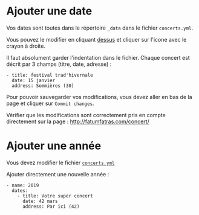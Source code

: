 # Ajouter une date

Vos dates sont toutes dans le répertoire `_data` dans le fichier `concerts.yml`.

Vous pouvez le modifier en cliquant [dessus](https://github.com/ftmftrs/ftmftrs.github.io/blob/master/_data/concerts.yml)
et cliquer sur l'icone avec le crayon à droite.

Il faut absolument garder l'indentation dans le fichier. Chaque concert est
décrit par 3 champs (titre, date, adresse) :

    - title: festival trad'hivernale
      date: 15 janvier
      address: Sommières (30)

Pour pouvoir sauvegarder vos modifications, vous devez aller en bas de la page
et cliquer sur `Commit changes`.

Vérifier que les modifications sont correctement pris en compte directement sur
la page : http://fatumfatras.com/concert/


# Ajouter une année

Vous devez modifier le fichier [`concerts.yml`](https://github.com/ftmftrs/ftmftrs.github.io/blob/master/_data/concerts.yml)

Ajouter directement une nouvelle année :

    - name: 2019
      dates:
        - title: Votre super concert
          date: 42 mars
          address: Par ici (42)
